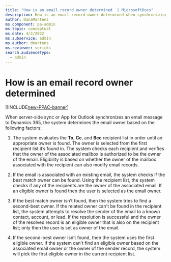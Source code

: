 ```yaml
---
title: "How is an email record owner determined  | MicrosoftDocs"
description: How is an email record owner determined when synchronizing email messages to Dynamics 365?
author: DanaMartens
ms.component: pa-admin
ms.topic: conceptual
ms.date: 4/2/2022
ms.subservice: admin
ms.author: dmartens
ms.reviewer: sericks
search.audienceType: 
  - admin
---
```


# How is an email record owner determined

[!INCLUDE[new-PPAC-banner](~/includes/new-PPAC-banner.md)]

When server-side sync or App for Outlook synchronizes an email message to Dynamics 365, the system determines the email owner based on the following factors: 
1. The system evaluates the **To**, **Cc**, and **Bcc** recipient list in order until an appropriate owner is found. The owner is selected from the first recipient list  it’s found in. The system checks each recipient and verifies that the owner of the associated mailbox is authorized to be the owner of the email. Eligibility is based on whether the owner of the mailbox associated with the recipient can also modify email records.

2. If the email is associated with an existing email, the system checks if the best match owner can be found. Using the recipient list, the system checks if any of the recipients are the owner of the associated email. If an eligible owner is found then the user is selected as the email owner.
 
3. If the best match owner isn’t found, then the system tries to find a second-best owner. 
If the related owner can't be found in the recipient list, the system attempts to resolve the sender of the email to a known contact, account, or lead. If the resolution is successful and the owner of the resolved record is an eligible owner that is also on the recipient list; only then the user is set as owner of the email. 

4. If the second-best owner isn’t found, then the system uses the first eligible owner. If the system can't find an eligible owner based on the associated email owner or the owner of the sender record, the system will pick the first eligible owner in the current recipient list.


 
